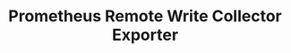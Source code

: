 ---
title: Prometheus Remote Write Collector Exporter
registryType: exporter
isThirdParty: false
language: collector
tags:
  - go
  - exporter
  - collector
repo: https://github.com/open-telemetry/opentelemetry-collector/tree/main/exporter/prometheusremotewriteexporter
license: Apache 2.0
description: The Prometheus Remote Write Exporter for the OpenTelemetry Collector.
authors: OpenTelemetry Authors
otVersion: latest
---